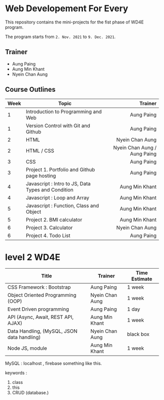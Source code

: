 # Web Developement For Every

This repository contains the mini-projects for the fist phase of WD4E program.

The program starts from `2. Nov. 2021` to `9. Dec. 2021`.

## Trainer
- Aung Paing
- Aung Min Khant
- Nyein Chan Aung

## Course Outlines

| Week | Topic | Trainer |
| --- | --- | ---:|
| 1 | Introduction to Programming and Web | Aung Paing |
| 1 | Version Control with Git and Github | Aung Paing |
| 2 | HTML |  Nyein Chan Aung |
| 2 | HTML / CSS | Nyein Chan Aung / Aung Paing |
| 3 | CSS | Aung Paing | 
| 3 | Project 1. Portfolio and Github page hosting | Aung Paing | 
| 4 | Javascript : Intro to JS, Data Types and Condition | Aung Min Khant |
| 4 | Javascript : Loop and Array | Aung Min Khant |
| 5 | Javascript : Function, Class and Object | Aung Min Khant |
| 5 | Project 2. BMI calculator | Aung Min Khant |
| 6 | Project 3. Calculator | Nyein Chan Aung |
| 6 | Project 4. Todo List | Aung Paing |

# level 2 WD4E

Title | Trainer | Time Estimate
--- | --- | ---
CSS Framework : Bootstrap | Aung Paing | 1 week
Object Oriented Programming (OOP)  | Nyein Chan Aung | 1 week
Event Driven programming | Aung Paing | 1 day
API (Async, Await, REST API, AJAX) | Aung Min Khant | 1 week
Data Handling, (MySQL, JSON data handling) | Nyein Chan Aung |  black box
Node JS, module | Aung Min Khant | 1 week



MySQL : localhost , firebase something like this.

keywords : 
1. class
2. this
3. CRUD (database.)
